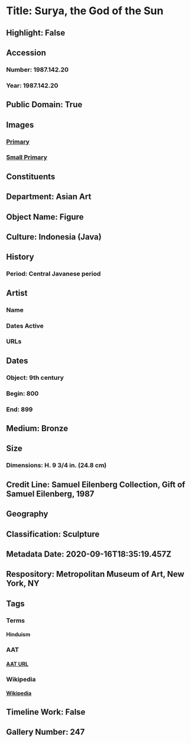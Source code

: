 # Title: Surya, the God of the Sun
## Highlight: False
## Accession
### Number: 1987.142.20
### Year: 1987.142.20
## Public Domain: True
## Images
### [Primary](https://images.metmuseum.org/CRDImages/as/original/1987_142_20.jpg)
### [Small Primary](https://images.metmuseum.org/CRDImages/as/web-large/1987_142_20.jpg)
## Constituents
## Department: Asian Art
## Object Name: Figure
## Culture: Indonesia (Java)
## History
### Period: Central Javanese period
## Artist
### Name
### Dates Active
### URLs
## Dates
### Object: 9th century
### Begin: 800
### End: 899
## Medium: Bronze
## Size
### Dimensions: H. 9 3/4 in. (24.8 cm)
## Credit Line: Samuel Eilenberg Collection, Gift of Samuel Eilenberg, 1987
## Geography
## Classification: Sculpture
## Metadata Date: 2020-09-16T18:35:19.457Z
## Respository: Metropolitan Museum of Art, New York, NY
## Tags
### Terms
#### Hinduism
### AAT
#### [AAT URL](http://vocab.getty.edu/page/aat/300073727)
### Wikipedia
#### [Wikipedia]()
## Timeline Work: False
## Gallery Number: 247